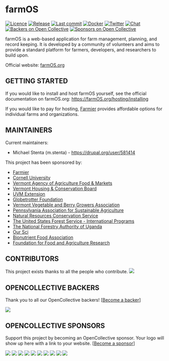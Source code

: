 # farmOS

[![Licence](https://img.shields.io/badge/Licence-GPL%202.0-blue.svg)](https://opensource.org/licenses/GPL-2.0/)
[![Release](https://img.shields.io/github/release/farmOS/farmOS.svg?style=flat)](https://github.com/farmOS/farmOS/releases)
[![Last commit](https://img.shields.io/github/last-commit/farmOS/farmOS.svg?style=flat)](https://github.com/farmOS/farmOS/commits)
[![Docker](https://img.shields.io/docker/pulls/farmos/farmos.svg)](https://hub.docker.com/r/farmos/farmos/)
[![Twitter](https://img.shields.io/twitter/follow/farmOSorg.svg?label=%40farmOSorg&style=flat)](https://twitter.com/farmOSorg)
[![Chat](https://img.shields.io/matrix/farmOS:matrix.org.svg)](https://riot.im/app/#/room/#farmOS:matrix.org)
[![Backers on Open Collective](https://opencollective.com/farmOS/backers/badge.svg)](#backers) 
[![Sponsors on Open Collective](https://opencollective.com/farmOS/sponsors/badge.svg)](#sponsors)

farmOS is a web-based application for farm management, planning, and record
keeping. It is developed by a community of volunteers and aims to provide a
standard platform for farmers, developers, and researchers to build upon.

Official website: [farmOS.org](https://farmOS.org)

## GETTING STARTED

If you would like to install and host farmOS yourself, see the official
documentation on farmOS.org: https://farmOS.org/hosting/installing

If you would like to pay for hosting, [Farmier](https://farmier.com) provides
affordable options for individual farms and organizations.

## MAINTAINERS

Current maintainers:
 * Michael Stenta (m.stenta) - https://drupal.org/user/581414

This project has been sponsored by:
 * [Farmier](http://farmier.com)
 * [Cornell University](http://www.cornell.edu)
 * [Vermont Agency of Agriculture Food & Markets](http://agriculture.vermont.gov)
 * [Vermont Housing & Conservation Board](http://www.vhcb.org)
 * [UVM Extension](https://www.uvm.edu/extension)
 * [Globetrotter Foundation](http://globetrotterfoundation.org)
 * [Vermont Vegetable and Berry Growers Association](http://www.uvm.edu/vtvegandberry)
 * [Pennsylvania Association for Sustainable Agriculture](https://pasafarming.org)
 * [Natural Resources Conservation Service](https://www.nrcs.usda.gov)
 * [The United States Forest Service - International Programs](https://www.fs.fed.us/about-agency/international-programs)
 * [The National Forestry Authority of Uganda](https://www.nfa.org.ug/)
 * [Our Sci](http://our-sci.net)
 * [Bionutrient Food Association](https://bionutrient.org)
 * [Foundation for Food and Agriculture Research](https://foundationfar.org/)

## CONTRIBUTORS

This project exists thanks to all the people who contribute.
<a href="https://github.com/farmOS/farmOS/graphs/contributors"><img src="https://opencollective.com/farmOS/contributors.svg?width=890&button=false" /></a>

## OPENCOLLECTIVE BACKERS

Thank you to all our OpenCollective backers! [[Become a backer](https://opencollective.com/farmOS#backer)]

<a href="https://opencollective.com/farmOS#backers" target="_blank"><img src="https://opencollective.com/farmOS/backers.svg?width=890"></a>

## OPENCOLLECTIVE SPONSORS

Support this project by becoming an OpenCollective sponsor. Your logo will show up here with a link to your website. [[Become a sponsor](https://opencollective.com/farmOS#sponsor)]

<a href="https://opencollective.com/farmOS/sponsor/0/website" target="_blank"><img src="https://opencollective.com/farmOS/sponsor/0/avatar.svg"></a>
<a href="https://opencollective.com/farmOS/sponsor/1/website" target="_blank"><img src="https://opencollective.com/farmOS/sponsor/1/avatar.svg"></a>
<a href="https://opencollective.com/farmOS/sponsor/2/website" target="_blank"><img src="https://opencollective.com/farmOS/sponsor/2/avatar.svg"></a>
<a href="https://opencollective.com/farmOS/sponsor/3/website" target="_blank"><img src="https://opencollective.com/farmOS/sponsor/3/avatar.svg"></a>
<a href="https://opencollective.com/farmOS/sponsor/4/website" target="_blank"><img src="https://opencollective.com/farmOS/sponsor/4/avatar.svg"></a>
<a href="https://opencollective.com/farmOS/sponsor/5/website" target="_blank"><img src="https://opencollective.com/farmOS/sponsor/5/avatar.svg"></a>
<a href="https://opencollective.com/farmOS/sponsor/6/website" target="_blank"><img src="https://opencollective.com/farmOS/sponsor/6/avatar.svg"></a>
<a href="https://opencollective.com/farmOS/sponsor/7/website" target="_blank"><img src="https://opencollective.com/farmOS/sponsor/7/avatar.svg"></a>
<a href="https://opencollective.com/farmOS/sponsor/8/website" target="_blank"><img src="https://opencollective.com/farmOS/sponsor/8/avatar.svg"></a>
<a href="https://opencollective.com/farmOS/sponsor/9/website" target="_blank"><img src="https://opencollective.com/farmOS/sponsor/9/avatar.svg"></a>
